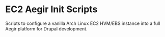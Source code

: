 # EC2 Aegir Init Scripts

Scripts to configure a vanilla Arch Linux EC2 HVM/EBS instance into a
full Aegir platform for Drupal development.
